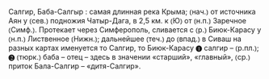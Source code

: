 ---
---

Салгир, Баба-Салгыр
: самая длинная река Крыма; ⦅нач.⦆ от источника Аян у ⦅сев.⦆ подножия Чатыр-Дага, в 2,5 км. к ⦅Ю⦆ от ⦅н.п.⦆ Заречное ⦅Симф.⦆. Протекает через Симферополь, сливается с ⦅р.⦆ Биюк-Карасу у ⦅н.п.⦆ Лиственное ⦅Нижн.⦆; дальнейшее ⦅теч.⦆ до ⦅впад.⦆ в Сиваш на разных картах именуется то Салгир, то Биюк-Карасу ❶ салгир – ⦅р.пл.⦆; ❷ ⦅тюрк.⦆ баба – отец – здесь в значении «старший», «главный», ⦅ср.⦆ приток Бала-Салгир – «дитя-Салгир».
